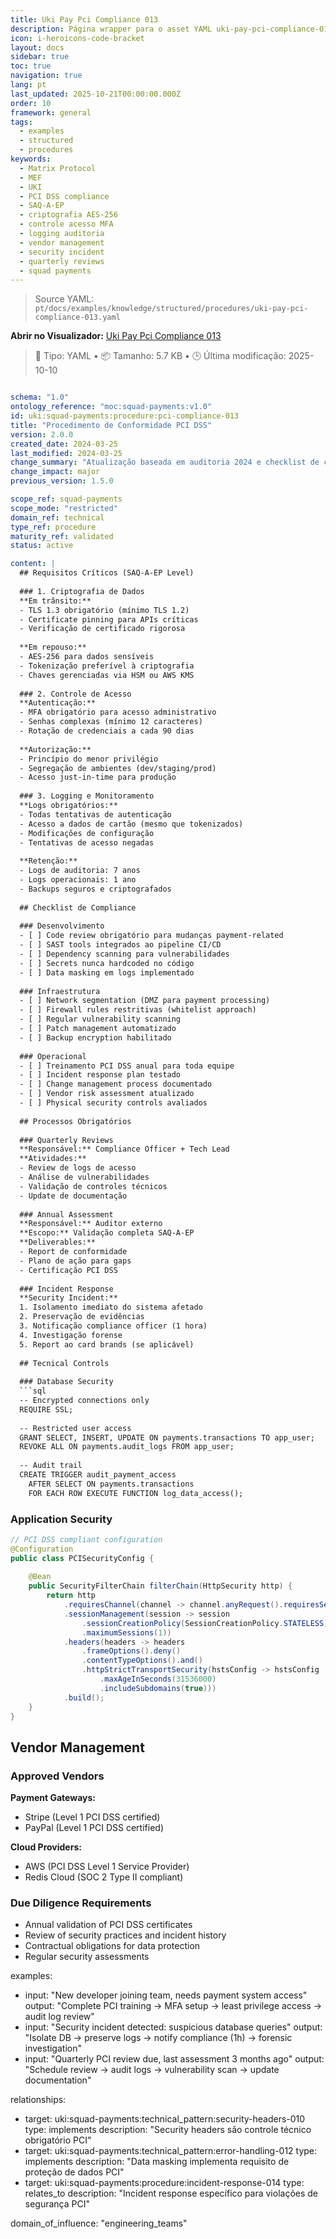 ```yaml
---
title: Uki Pay Pci Compliance 013
description: Página wrapper para o asset YAML uki-pay-pci-compliance-013.yaml
icon: i-heroicons-code-bracket
layout: docs
sidebar: true
toc: true
navigation: true
lang: pt
last_updated: 2025-10-21T00:00:00.000Z
order: 10
framework: general
tags:
  - examples
  - structured
  - procedures
keywords:
  - Matrix Protocol
  - MEF
  - UKI
  - PCI DSS compliance
  - SAQ-A-EP
  - criptografia AES-256
  - controle acesso MFA
  - logging auditoria
  - vendor management
  - security incident
  - quarterly reviews
  - squad payments
---
```

> Source YAML: `pt/docs/examples/knowledge/structured/procedures/uki-pay-pci-compliance-013.yaml`

**Abrir no Visualizador:** [Uki Pay Pci Compliance 013](/pt/docs/viewer?file=/docs/examples/knowledge/structured/procedures/uki-pay-pci-compliance-013.yaml)

> 📄 Tipo: YAML • 📦 Tamanho: 5.7 KB • 🕒 Última modificação: 2025-10-10



```yaml

schema: "1.0"
ontology_reference: "moc:squad-payments:v1.0"
id: uki:squad-payments:procedure:pci-compliance-013
title: "Procedimento de Conformidade PCI DSS"
version: 2.0.0
created_date: 2024-03-25
last_modified: 2024-03-25
change_summary: "Atualização baseada em auditoria 2024 e checklist de compliance officer"
change_impact: major
previous_version: 1.5.0

scope_ref: squad-payments
scope_mode: "restricted"
domain_ref: technical
type_ref: procedure
maturity_ref: validated
status: active

content: |
  ## Requisitos Críticos (SAQ-A-EP Level)
  
  ### 1. Criptografia de Dados
  **Em trânsito:**
  - TLS 1.3 obrigatório (mínimo TLS 1.2)
  - Certificate pinning para APIs críticas
  - Verificação de certificado rigorosa
  
  **Em repouso:**
  - AES-256 para dados sensíveis
  - Tokenização preferível à criptografia
  - Chaves gerenciadas via HSM ou AWS KMS
  
  ### 2. Controle de Acesso
  **Autenticação:**
  - MFA obrigatório para acesso administrativo
  - Senhas complexas (mínimo 12 caracteres)
  - Rotação de credenciais a cada 90 dias
  
  **Autorização:**
  - Princípio do menor privilégio
  - Segregação de ambientes (dev/staging/prod)
  - Acesso just-in-time para produção
  
  ### 3. Logging e Monitoramento
  **Logs obrigatórios:**
  - Todas tentativas de autenticação
  - Acesso a dados de cartão (mesmo que tokenizados)
  - Modificações de configuração
  - Tentativas de acesso negadas
  
  **Retenção:**
  - Logs de auditoria: 7 anos
  - Logs operacionais: 1 ano
  - Backups seguros e criptografados
  
  ## Checklist de Compliance
  
  ### Desenvolvimento
  - [ ] Code review obrigatório para mudanças payment-related
  - [ ] SAST tools integrados ao pipeline CI/CD  
  - [ ] Dependency scanning para vulnerabilidades
  - [ ] Secrets nunca hardcoded no código
  - [ ] Data masking em logs implementado
  
  ### Infraestrutura
  - [ ] Network segmentation (DMZ para payment processing)
  - [ ] Firewall rules restritivas (whitelist approach)
  - [ ] Regular vulnerability scanning
  - [ ] Patch management automatizado
  - [ ] Backup encryption habilitado
  
  ### Operacional
  - [ ] Treinamento PCI DSS anual para toda equipe
  - [ ] Incident response plan testado
  - [ ] Change management process documentado
  - [ ] Vendor risk assessment atualizado
  - [ ] Physical security controls avaliados
  
  ## Processos Obrigatórios
  
  ### Quarterly Reviews
  **Responsável:** Compliance Officer + Tech Lead
  **Atividades:**
  - Review de logs de acesso
  - Análise de vulnerabilidades
  - Validação de controles técnicos
  - Update de documentação
  
  ### Annual Assessment
  **Responsável:** Auditor externo
  **Escopo:** Validação completa SAQ-A-EP
  **Deliverables:**
  - Report de conformidade
  - Plano de ação para gaps
  - Certificação PCI DSS
  
  ### Incident Response
  **Security Incident:**
  1. Isolamento imediato do sistema afetado
  2. Preservação de evidências
  3. Notificação compliance officer (1 hora)
  4. Investigação forense
  5. Report ao card brands (se aplicável)
  
  ## Tecnical Controls
  
  ### Database Security
  ```sql
  -- Encrypted connections only
  REQUIRE SSL;
  
  -- Restricted user access
  GRANT SELECT, INSERT, UPDATE ON payments.transactions TO app_user;
  REVOKE ALL ON payments.audit_logs FROM app_user;
  
  -- Audit trail
  CREATE TRIGGER audit_payment_access 
    AFTER SELECT ON payments.transactions
    FOR EACH ROW EXECUTE FUNCTION log_data_access();
  ```

  
  ### Application Security
  ```java
  // PCI DSS compliant configuration
  @Configuration
  public class PCISecurityConfig {
      
      @Bean
      public SecurityFilterChain filterChain(HttpSecurity http) {
          return http
              .requiresChannel(channel -> channel.anyRequest().requiresSecure())
              .sessionManagement(session -> session
                  .sessionCreationPolicy(SessionCreationPolicy.STATELESS)
                  .maximumSessions(1))
              .headers(headers -> headers
                  .frameOptions().deny()
                  .contentTypeOptions().and()
                  .httpStrictTransportSecurity(hstsConfig -> hstsConfig
                      .maxAgeInSeconds(31536000)
                      .includeSubdomains(true)))
              .build();
      }
  }
  ```

  
  ## Vendor Management
  
  ### Approved Vendors
  **Payment Gateways:**
  - Stripe (Level 1 PCI DSS certified)
  - PayPal (Level 1 PCI DSS certified)
  
  **Cloud Providers:**
  - AWS (PCI DSS Level 1 Service Provider)
  - Redis Cloud (SOC 2 Type II compliant)
  
  ### Due Diligence Requirements
  - Annual validation of PCI DSS certificates
  - Review of security practices and incident history
  - Contractual obligations for data protection
  - Regular security assessments

examples:
  - input: "New developer joining team, needs payment system access"
    output: "Complete PCI training → MFA setup → least privilege access → audit log review"
  - input: "Security incident detected: suspicious database queries"
    output: "Isolate DB → preserve logs → notify compliance (1h) → forensic investigation"  
  - input: "Quarterly PCI review due, last assessment 3 months ago"
    output: "Schedule review → audit logs → vulnerability scan → update documentation"

relationships:
  - target: uki:squad-payments:technical_pattern:security-headers-010
    type: implements
    description: "Security headers são controle técnico obrigatório PCI"
  - target: uki:squad-payments:technical_pattern:error-handling-012
    type: implements
    description: "Data masking implementa requisito de proteção de dados PCI"
  - target: uki:squad-payments:procedure:incident-response-014
    type: relates_to
    description: "Incident response específico para violações de segurança PCI"

domain_of_influence: "engineering_teams"

```
